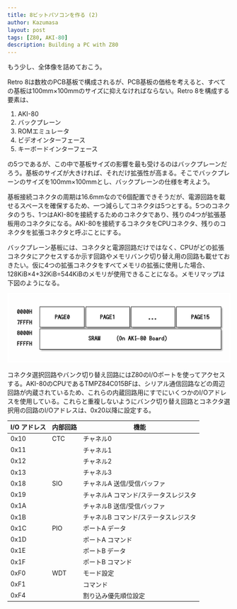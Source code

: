 ```yaml
---
title: 8ビットパソコンを作る (2)
author: Kazumasa
layout: post
tags: [Z80, AKI-80]
description: Building a PC with Z80
---
```


もう少し、全体像を詰めておこう。

Retro 8は数枚のPCB基板で構成されるが、PCB基板の価格を考えると、すべての基板は100mm×100mmのサイズに抑えなければならない。Retro 8を構成する要素は、
1. AKI-80
2. バックプレーン
3. ROMエミュレータ
4. ビデオインターフェース
5. キーボードインターフェース

の5つであるが、この中で基板サイズの影響を最も受けるのはバックプレーンだろう。基板のサイズが大きければ、それだけ拡張性が高まる。そこでバックプレーンのサイズを100mm×100mmとし、バックプレーンの仕様を考えよう。

基板接続コネクタの周期は16.6mmなので6個配置できそうだが、電源回路を載せるスペースを確保するため、一つ減らしてコネクタは5つとする。5つのコネクタのうち、1つはAKI-80を接続するためのコネクタであり、残りの4つが拡張基板用のコネクタになる。AKI-80を接続するコネクタをCPUコネクタ、残りのコネクタを拡張コネクタと呼ぶことにする。

バックプレーン基板には、コネクタと電源回路だけではなく、CPUがどの拡張コネクタにアクセスするか示す回路やメモリバンク切り替え用の回路も載せておきたい。仮に4つの拡張コネクタをすべてメモリの拡張に使用した場合、128KiB×4+32KiB=544KiBのメモリが使用できることになる。メモリマップは下図のようになる。

![メモリマップ](/assets/images/memory_map2.png)

コネクタ選択回路やバンク切り替え回路にはZ80のI/Oポートを使ってアクセスする。AKI-80のCPUであるTMPZ84C015BFは、シリアル通信回路などの周辺回路が内蔵されているため、これらの内蔵回路用にすでにいくつかのI/Oアドレスを使用している。これらと重複しないようにバンク切り替え回路とコネクタ選択用の回路のI/Oアドレスは、0x20以降に設定する。

| I/O アドレス | 内部回路 | 機能                                  |
|--------------|----------|---------------------------------------|
|         0x10 | CTC      | チャネル0                             |
|         0x11 |          | チャネル1                             |
|         0x12 |          | チャネル2                             |
|         0x13 |          | チャネル3                             |
|         0x18 | SIO      | チャネルA 送信/受信バッファ           |
|         0x19 |          | チャネルA コマンド/ステータスレジスタ |
|         0x1A |          | チャネルB 送信/受信バッファ           |
|         0x1B |          | チャネルB コマンド/ステータスレジスタ |
|         0x1C | PIO      | ポートA データ                        |
|         0x1D |          | ポートA コマンド                      |
|         0x1E |          | ポートB データ                        |
|         0x1F |          | ポートB コマンド                      |
|         0xF0 | WDT      | モード設定                            |
|         0xF1 |          | コマンド                              |
|         0xF4 |          | 割り込み優先順位設定                  |

